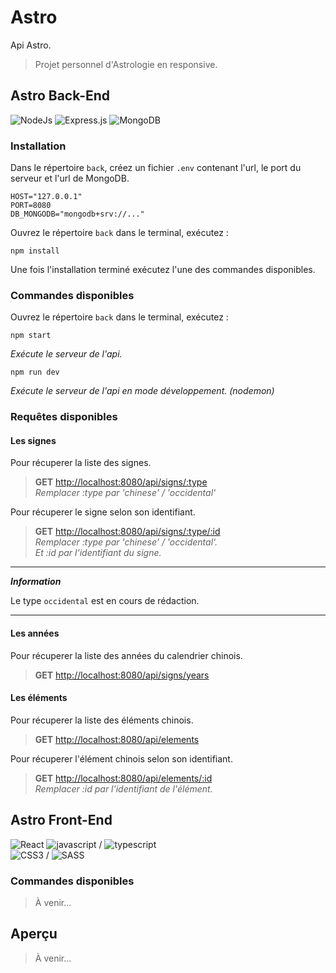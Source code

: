 # Astro
Api Astro.
> Projet personnel d'Astrologie en responsive.

## Astro Back-End
![NodeJs](https://img.shields.io/badge/NodeJs-339933?style=for-the-badge&logo=nodedotjs&logoColor=white)
![Express.js](https://img.shields.io/badge/Express.js-EEEEEE?style=for-the-badge&logo=express&logoColor=black)
![MongoDB](https://img.shields.io/badge/MongoDB-4EA94B?style=for-the-badge&logo=mongodb&logoColor=white)
### Installation
Dans le répertoire `back`, créez un fichier `.env` contenant l'url, le port du serveur et l'url de MongoDB.
```
HOST="127.0.0.1"
PORT=8080
DB_MONGODB="mongodb+srv://..."
```
Ouvrez le répertoire `back` dans le terminal, exécutez :

```terminal
npm install
```
Une fois l'installation terminé exécutez l'une des commandes disponibles.

### Commandes disponibles
Ouvrez le répertoire `back` dans le terminal, exécutez :

```terminal
npm start
```
_Exécute le serveur de l'api._


```terminal
npm run dev
```
_Exécute le serveur de l'api en mode développement. (nodemon)_

### Requêtes disponibles
#### Les signes
Pour récuperer la liste des signes.

> **GET** [http://localhost:8080/api/signs/:type](http://localhost:8080/api/signs/:type)\
_Remplacer :type par 'chinese' / 'occidental'_

Pour récuperer le signe selon son identifiant.

> **GET** [http://localhost:8080/api/signs/:type/:id](http://localhost:8080/api/signs/:type/:id)\
_Remplacer :type par 'chinese' / 'occidental'._\
_Et :id par l'identifiant du signe._

---
**_Information_**

Le type `occidental` est en cours de rédaction.

---
#### Les années
Pour récuperer la liste des années du calendrier chinois.

> **GET** [http://localhost:8080/api/signs/years](http://localhost:8080/api/signs/years)
#### Les éléments
Pour récuperer la liste des éléments chinois.

> **GET** [http://localhost:8080/api/elements](http://localhost:8080/api/elements)

Pour récuperer l'élément chinois selon son identifiant.

> **GET** [http://localhost:8080/api/elements/:id](http://localhost:8080/api/elements/:id)\
_Remplacer :id par l'identifiant de l'élément._

## Astro Front-End
![React](https://img.shields.io/badge/React-20232A?style=for-the-badge&logo=react&logoColor=61DAFB)
![javascript](https://img.shields.io/badge/Javascript-323330?style=for-the-badge&logo=javascript&logoColor=F7DF1E) /
![typescript](https://img.shields.io/badge/Typescript-2D79C7?style=for-the-badge&logo=typescript&logoColor=white)\
![CSS3](https://img.shields.io/badge/CSS3-1572B6?style=for-the-badge&logo=css3&logoColor=white) /
![SASS](https://img.shields.io/badge/Sass-C76494?style=for-the-badge&logo=sass&logoColor=white)
### Commandes disponibles
> À venir...

## Aperçu
> À venir...
